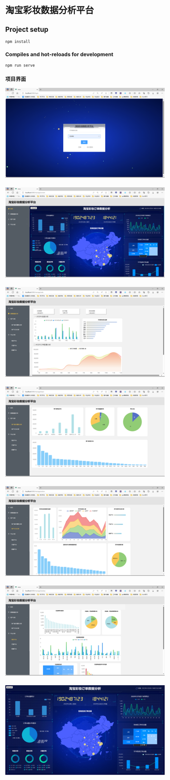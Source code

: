 # 淘宝彩妆数据分析平台

## Project setup
```
npm install
```

### Compiles and hot-reloads for development
```
npm run serve
```

### 项目界面
![](Read/1.png)
```
```
![](Read/2.png)
```
```
![](Read/3.png)
```
```
![](Read/4.png)
```
```
![](Read/5.png)
```
```
![](Read/6.png)
```
```
![](Read/7.png)
